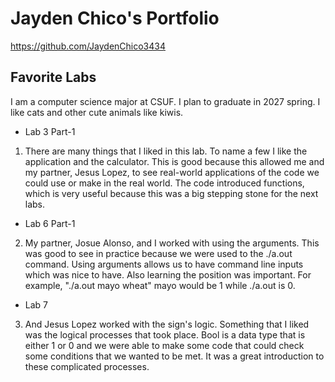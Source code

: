 
# Jayden Chico's Portfolio 
https://github.com/JaydenChico3434
## Favorite Labs 
I am a computer science major at CSUF. I plan to graduate in 2027 spring. I like cats and other cute animals like kiwis.

* Lab 3 Part-1
1. There are many things that I liked in this lab. To name a few I like the application and the calculator. This is good because this allowed me and my partner, Jesus Lopez, to see real-world applications of the code we could use or make in the real world. The code introduced functions, which is very useful because this was a big stepping stone for the next labs.

* Lab 6 Part-1
2. My partner, Josue Alonso, and I worked with using the arguments. This was good to see in practice because we were used to the ./a.out command. Using arguments allows us to have command line inputs which was nice to have. Also learning the position was important. For example, "./a.out mayo wheat" mayo would be 1 while ./a.out is 0.

* Lab 7
3. And Jesus Lopez worked with the sign's logic. Something that I liked was the logical processes that took place. Bool is a data type that is either 1 or 0 and we were able to make some code that could check some conditions that we wanted to be met. It was a great introduction to these complicated processes.


